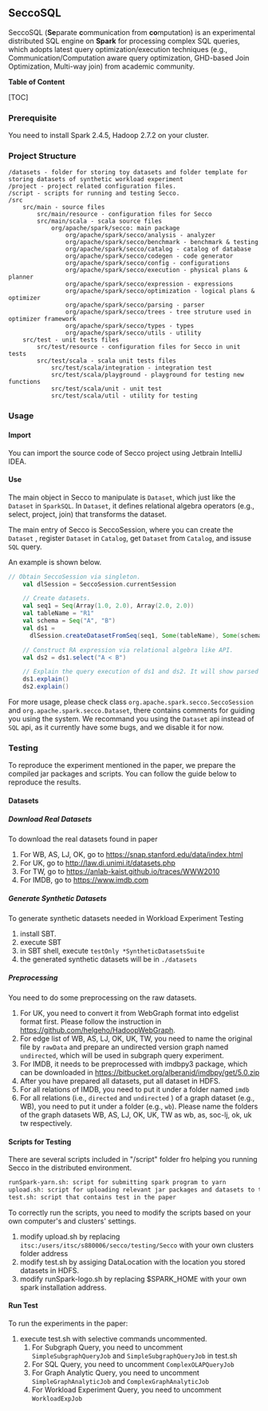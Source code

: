 ## SeccoSQL

SeccoSQL (**Se**parate **c**ommunication from **co**mputation) is an experimental distributed SQL engine on **Spark** for processing complex SQL queries, which adopts latest query optimization/execution techniques (e.g., Communication/Computation aware query optimization, GHD-based Join Optimization, Multi-way join) from academic community.

**Table of Content**

[TOC]

### Prerequisite

You need to install Spark 2.4.5, Hadoop 2.7.2 on your cluster.

### Project Structure

```
/datasets - folder for storing toy datasets and folder template for storing datasets of synthetic workload experiment
/project - project related configuration files.
/script - scripts for running and testing Secco.
/src
	src/main - source files
		src/main/resource - configuration files for Secco
		src/main/scala - scala source files 
			org/apache/spark/secco: main package
				org/apache/spark/secco/analysis - analyzer
				org/apache/spark/secco/benchmark - benchmark & testing
				org/apache/spark/secco/catalog - catalog of database
				org/apache/spark/secco/codegen - code generator
				org/apache/spark/secco/config - configurations
				org/apache/spark/secco/execution - physical plans & planner
				org/apache/spark/secco/expression - expressions
				org/apache/spark/secco/optimization - logical plans & optimizer
				org/apache/spark/secco/parsing - parser
				org/apache/spark/secco/trees - tree struture used in optimizer framework
				org/apache/spark/secco/types - types
				org/apache/spark/secco/utils - utility
	src/test - unit tests files
		src/test/resource - configuration files for Secco in unit tests
		src/test/scala - scala unit tests files
			src/test/scala/integration - integration test
			src/test/scala/playground - playground for testing new functions
			src/test/scala/unit - unit test
			src/test/scala/util - utility for testing
```

### Usage

#### Import

You can import the source code of Secco project using Jetbrain IntelliJ IDEA. 

#### Use

The main object in Secco to manipulate is `Dataset`, which just like the `Dataset` in `SparkSQL`. In `Dataset`, it defines relational algebra operators (e.g., select, project, join) that transforms the dataset.

The main entry of Secco is SeccoSession, where you can create the `Dataset` , register `Dataset` in `Catalog`, get `Dataset` from `Catalog`, and issuse `SQL` query.

An example is shown below.

```scala
// Obtain SeccoSession via singleton.
    val dlSession = SeccoSession.currentSession

    // Create datasets.
    val seq1 = Seq(Array(1.0, 2.0), Array(2.0, 2.0))
    val tableName = "R1"
    val schema = Seq("A", "B")
    val ds1 =
      dlSession.createDatasetFromSeq(seq1, Some(tableName), Some(schema))

    // Construct RA expression via relational algebra like API.
    val ds2 = ds1.select("A < B")

    // Explain the query execution of ds1 and ds2. It will show parsed plan, analyzed plan, optimized plan, execution plan.
    ds1.explain()
    ds2.explain()
```

For more usage, please check class  `org.apache.spark.secco.SeccoSession` and `org.apache.spark.secco.Dataset`, there contains comments for guiding you using the system.  We recommand you using the `Dataset` api instead of `SQL` api, as it currently have some bugs, and we disable it for now.

### Testing

To reproduce the experiment mentioned in the paper, we prepare the compiled jar packages and scripts. You can follow the guide below to reproduce the results.

#### Datasets

##### Download Real Datasets

To download the real datasets found in paper

1. For WB, AS, LJ, OK, go to https://snap.stanford.edu/data/index.html
2. For UK, go to http://law.di.unimi.it/datasets.php
3. For TW, go to https://anlab-kaist.github.io/traces/WWW2010
4. For IMDB, go to https://www.imdb.com 

##### Generate Synthetic Datasets

To generate synthetic datasets needed in Workload Experiment Testing

1. install SBT.
2. execute SBT
3. in SBT shell, execute `testOnly *SyntheticDatasetsSuite`
4. the generated synthetic datasets will be in `./datasets`

##### Preprocessing

You need to do some preprocessing on the raw datasets.

1. For UK, you need to convert it from WebGraph format into edgelist format first. Please follow the instruction in https://github.com/helgeho/HadoopWebGraph.
2. For edge list of WB, AS, LJ, OK, UK, TW,  you need to name the original file by `rawData` and prepare an undirected version graph named `undirected`, which will be used in subgraph query experiment.
3. For IMDB, it needs to be preprocessed with imdbpy3 package, which can be downloaded in https://bitbucket.org/alberanid/imdbpy/get/5.0.zip
4. After you have prepared all datasets, put all dataset in HDFS. 
5. For all relations of IMDB, you need to put it under a folder named `imdb`
6. For all relations (i.e., `directed` and `undirected` ) of a graph dataset (e.g., WB), you need to put it under a folder (e.g., `wb`). Please name the folders of the graph datasets WB, AS, LJ, OK, UK, TW as wb, as, soc-lj, ok, uk tw respectively. 

#### Scripts for Testing

There are several scripts included in "/script" folder fro helping you running Secco in the distributed environment.

```tex
runSpark-yarn.sh: script for submitting spark program to yarn
upload.sh: script for uploading relevant jar packages and datasets to the remote cluters
test.sh: script that contains test in the paper
```

To correctly run the scripts, you need to modify the scripts based on your own computer's and clusters' settings.

1. modify upload.sh by replacing `itsc:/users/itsc/s880006/secco/testing/Secco` with your own clusters folder address
2. modify test.sh by assiging DataLocation with the location you stored datasets in HDFS.
3. modify runSpark-logo.sh by replacing $SPARK_HOME with your own spark installation address. 

#### Run Test

To run the experiments in the paper:

1. execute test.sh with selective commands uncommented.
   1. For Subgraph Query, you need to uncomment `SimpleSubgraphQueryJob` and `SimpleSubgraphQueryJob` in test.sh
   2. For SQL Query, you need to uncomment `ComplexOLAPQueryJob`
   3. For Graph Analytic Query, you need to uncomment `SimpleGraphAnalyticJob` and `ComplexGraphAnalyticJob`
   4. For Workload Experiment Query, you need to uncomment `WorkloadExpJob`
